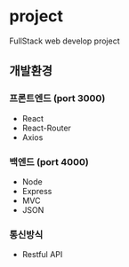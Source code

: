 # project
FullStack web develop project

## 개발환경

### 프론트엔드 (port 3000)
- React
- React-Router
- Axios

### 백엔드 (port 4000)
- Node
- Express
- MVC
- JSON

### 통신방식
- Restful API
